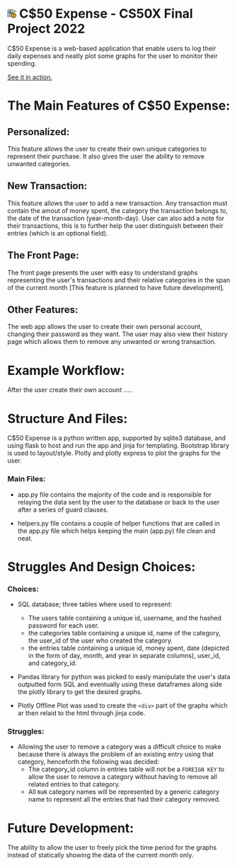 # <img src="static/favicon.ico" alt="drawing" width="4%"/> C$50 Expense - CS50X Final Project 2022
C$50 Expense is a web-based application that enable users to log their daily expenses and neatly plot some graphs for the user to monitor their spending.

[See it in action.](https://youtu.be/VpE-BS04N6w)

# The Main Features of C$50 Expense:

## Personalized:
This feature allows the user to create their own unique categories to represent their purchase. It also gives the user the ability to remove unwanted categories.

## New Transaction:
This feature allows the user to add a new transaction. Any transaction must contain the amout of money spent, the category the transaction belongs to, the date of the transaction (year-month-day). User can also add a note for their transactions, this is to further help the user distinguish between their entries (which is an optional field).

## The Front Page:
The front page presents the user with easy to understand graphs representing the user's transactions and their relative categories in the span of the current month [This feature is planned to have future development].

## Other Features:
The web app allows the user to create their own personal account, changing their password as they want.
The user may also view their history page which allows them to remove any unwanted or wrong transaction.

# Example Workflow:
After the user create their own account .....

# Structure And Files:
C$50 Expense is a python written app, supported by sqlite3 database, and using flask to host and run the app and jinja for templating. Bootstrap library is used to layout/style. Plotly and plotly express to plot the graphs for the user. 

### Main Files:
- app.py file contains the majority of the code and is responsible for relaying the data sent by the user to the database or back to the user after a series of guard clauses.

- helpers.py file contains a couple of helper functions that are called in the app.py file which helps keeping the main (app.py) file clean and neat.

# Struggles And Design Choices:
### Choices:
- SQL database; three tables where used to represent:
    + The users table containing a unique id, username, and the hashed password for each user.
    + the categories table containing a unique id, name of the category, the user_id of the user who created the category.
    + the entries table containing a unique id, money spent, date (depicted in the form of day, month, and year in separate columns), user_id, and category_id. 

- Pandas library for python was picked to easly manipulate the user's data outputted form SQL and eventually using these dataframes along side the plotly library to get the desired graphs.  

- Plotly Offline Plot was used to create the `<div>` part of the graphs which ar then relaid to the html through jinja code.

### Struggles:
- Allowing the user to remove a category was a difficult choice to make because there is always the problem of an existing entry using that category, henceforth the following was decided:
    + The category_id column in entries table will not be a `FOREIGN KEY` to allow the user to remove a category without having to remove all related entries to that category.
    + All `NaN` category names will be represented by a generic category name to represent all the entries that had their category removed.

# Future Development:
The ability to allow the user to freely pick the time period for the graphs instead of statically showing the data of the current month only.
